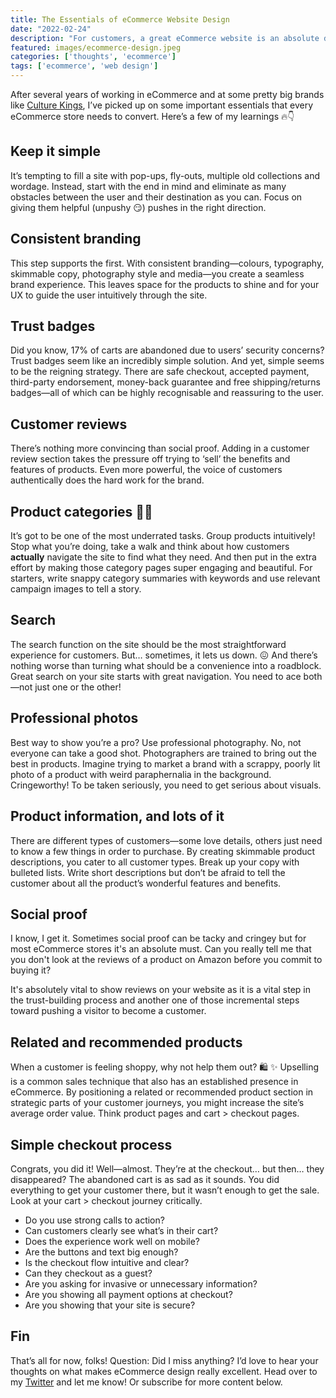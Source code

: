 ```yaml
---
title: The Essentials of eCommerce Website Design
date: "2022-02-24"
description: "For customers, a great eCommerce website is an absolute dream to use. No delays. No confusion. No second-guessing. Just intuitively simple user experience, product appeal and brand trust."
featured: images/ecommerce-design.jpeg
categories: ['thoughts', 'ecommerce']
tags: ['ecommerce', 'web design']
---
```


After several years of working in eCommerce and at some pretty big brands like [Culture Kings](https://culturekings.com.au/), I’ve picked up on some important essentials that every eCommerce store needs to convert. Here’s a few of my learnings 🔥👇

## Keep it simple

It’s tempting to fill a site with pop-ups, fly-outs, multiple old collections and wordage. Instead, start with the end in mind and eliminate as many obstacles between the user and their destination as you can. Focus on giving them helpful (unpushy 😏) pushes in the right direction.

## Consistent branding

This step supports the first. With consistent branding—colours, typography, skimmable copy, photography style and media—you create a seamless brand experience. This leaves space for the products to shine and for your UX to guide the user intuitively through the site.

## Trust badges
Did you know, 17% of carts are abandoned due to users’ security concerns? Trust badges seem like an incredibly simple solution. And yet, simple seems to be the reigning strategy. There are safe checkout, accepted payment, third-party endorsement, money-back guarantee and free shipping/returns badges—all of which can be highly recognisable and reassuring to the user.

## Customer reviews

There’s nothing more convincing than social proof. Adding in a customer review section takes the pressure off trying to ‘sell’ the benefits and features of products. Even more powerful, the voice of customers authentically does the hard work for the brand.

## Product categories 👕👖

It’s got to be one of the most underrated tasks. Group products intuitively! Stop what you’re doing, take a walk and think about how customers **actually** navigate the site to find what they need. And then put in the extra effort by making those category pages super engaging and beautiful. For starters, write snappy category summaries with keywords and use relevant campaign images to tell a story.

## Search

The search function on the site should be the most straightforward experience for customers. But… sometimes, it lets us down. 😖  And there’s nothing worse than turning what should be a convenience into a roadblock. Great search on your site starts with great navigation. You need to ace both—not just one or the other!

## Professional photos

Best way to show you’re a pro? Use professional photography. No, not everyone can take a good shot. Photographers are trained to bring out the best in products. Imagine trying to market a brand with a scrappy, poorly lit photo of a product with weird paraphernalia in the background. Cringeworthy! To be taken seriously, you need to get serious about visuals.

## Product information, and lots of it

There are different types of customers—some love details, others just need to know a few things in order to purchase. By creating skimmable product descriptions, you cater to all customer types. Break up your copy with bulleted lists. Write short descriptions but don’t be afraid to tell the customer about all the product’s wonderful features and benefits.

## Social proof

I know, I get it. Sometimes social proof can be tacky and cringey but for most eCommerce stores it's an absolute must. Can you really tell me that you don't look at the reviews of a product on Amazon before you commit to buying it? 

It's absolutely vital to show reviews on your website as it is a vital step in the trust-building process and another one of those incremental steps toward pushing a visitor to become a customer.

## Related and recommended products

When a customer is feeling shoppy, why not help them out? 🛍 ✨ Upselling is a common sales technique that also has an established presence in eCommerce. By positioning a related or recommended product section in strategic parts of your customer journeys, you might increase the site’s average order value. Think product pages and cart > checkout pages. 

## Simple checkout process 
Congrats, you did it! Well—almost. They’re at the checkout… but then… they disappeared? The abandoned cart is as sad as it sounds. You did everything to get your customer there, but it wasn’t enough to get the sale. Look at your cart > checkout journey critically. 

- Do you use strong calls to action? 
- Can customers clearly see what’s in their cart? 
- Does the experience work well on mobile? 
- Are the buttons and text big enough? 
- Is the checkout flow intuitive and clear? 
- Can they checkout as a guest? 
- Are you asking for invasive or unnecessary information? 
- Are you showing all payment options at checkout? 
- Are you showing that your site is secure?

## Fin

That’s all for now, folks! Question: Did I miss anything? I’d love to hear your thoughts on what makes eCommerce design really excellent. Head over to my [Twitter](https://twitter.com/joelwmale) and let me know! Or subscribe for more content below. 

